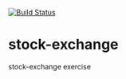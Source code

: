 [![Build Status](https://travis-ci.org/Agoy-beep/stock-exchange.svg?branch=master)](https://travis-ci.org/Agoy-beep/stock-exchange)

# stock-exchange
stock-exchange exercise
